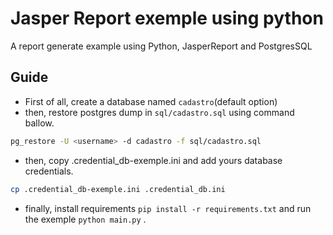 # Jasper Report exemple using python

A report generate example using Python, JasperReport and PostgresSQL

## Guide

- First of all, create a database named `cadastro`(default option)
- then, restore postgres dump in `sql/cadastro.sql` using command ballow.

```bash
pg_restore -U <username> -d cadastro -f sql/cadastro.sql
```

- then, copy .credential_db-exemple.ini and add yours database credentials.

```bash
cp .credential_db-exemple.ini .credential_db.ini
```

- finally, install requirements `pip install -r requirements.txt` and run the exemple `python main.py` .
